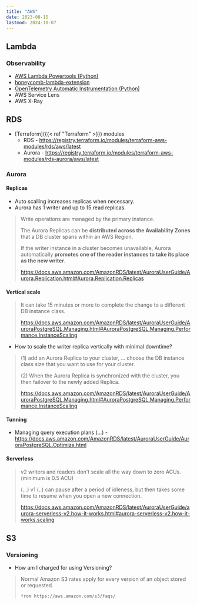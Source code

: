 ```yaml
---
title: "AWS"
date: 2023-08-15
lastmod: 2024-10-07
---
```

## Lambda

### Observability

- [AWS Lambda Powertools (Python)](https://github.com/awslabs/aws-lambda-powertools-python)
- [honeycomb-lambda-extension](https://github.com/honeycombio/honeycomb-lambda-extension)
- [OpenTelemetry Automatic Instrumentation (Python)](https://opentelemetry.io/docs/instrumentation/python/automatic/)
- AWS Service Lens
- AWS X-Ray


## RDS
- [Terraform]({{< ref "Terraform" >}}) modules
	- RDS - https://registry.terraform.io/modules/terraform-aws-modules/rds/aws/latest
	- Aurora - https://registry.terraform.io/modules/terraform-aws-modules/rds-aurora/aws/latest

### Aurora
#### Replicas
- Auto scalling increases replicas when necessary.
- Aurora has 1 writer and up to 15 read replicas.
> Write operations are managed by the primary instance.
>
> The Aurora Replicas can be **distributed across the Availability Zones** that a DB cluster spans within an AWS Region.
>
> If the writer instance in a cluster becomes unavailable, Aurora automatically **promotes one of the reader instances to take its place as the new writer**.
>
> https://docs.aws.amazon.com/AmazonRDS/latest/AuroraUserGuide/Aurora.Replication.html#Aurora.Replication.Replicas

#### Vertical scale
> It can take 15 minutes or more to complete the change to a different DB instance class.
>
> https://docs.aws.amazon.com/AmazonRDS/latest/AuroraUserGuide/AuroraPostgreSQL.Managing.html#AuroraPostgreSQL.Managing.Performance.InstanceScaling

- How to scale the writer replica vertically with minimal downtime?
> (1) add an Aurora Replica to your cluster, ... choose the DB instance class size that you want to use for your cluster.
>
> (2) When the Aurora Replica is synchronized with the cluster, you then failover to the newly added Replica.
>
> https://docs.aws.amazon.com/AmazonRDS/latest/AuroraUserGuide/AuroraPostgreSQL.Managing.html#AuroraPostgreSQL.Managing.Performance.InstanceScaling

#### Tunning
- Managing query execution plans (...) - https://docs.aws.amazon.com/AmazonRDS/latest/AuroraUserGuide/AuroraPostgreSQL.Optimize.html

#### Serverless
> v2 writers and readers don't scale all the way down to zero ACUs. (minimum is 0.5 ACU)
>
> (...) v1 (..) can pause after a period of idleness, but then takes some time to resume when you open a new connection.
>
> https://docs.aws.amazon.com/AmazonRDS/latest/AuroraUserGuide/aurora-serverless-v2.how-it-works.html#aurora-serverless-v2.how-it-works.scaling


## S3
### Versioning
- How am I charged for using Versioning?
> 	Normal Amazon S3 rates apply for every version of an object stored or requested.
>
>     from https://aws.amazon.com/s3/faqs/
